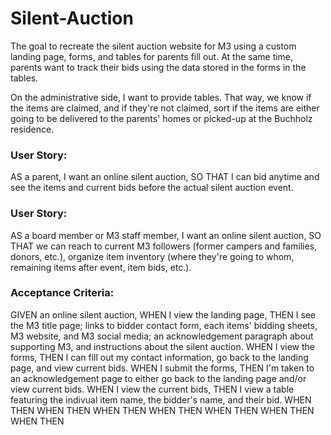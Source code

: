 # Silent-Auction

The goal to recreate the silent auction website for M3 using a custom landing page, forms, and tables for 
parents fill out.  At the same time, parents want to track their bids using the data stored in the forms in 
the tables.  

On the administrative side, I want to provide tables.  That way, we know if the items are claimed, and if 
they're not claimed, sort if the items are either going to be delivered to the parents' homes or picked-up at 
the Buchholz residence.

### User Story:
AS a parent,
I want an online silent auction,
SO THAT I can bid anytime and see the items and current bids before the actual silent auction event.

### User Story:
AS a board member or M3 staff member,
I want an online silent auction,
SO THAT we can reach to current M3 followers (former campers and families, donors, etc.), organize item 
inventory (where they're going to whom, remaining items after event, item bids, etc.).

### Acceptance Criteria:
GIVEN an online silent auction,
WHEN I view the landing page,
THEN I see the M3 title page; links to bidder contact form, each items' bidding sheets, M3 website, and M3
social media; an acknowledgement paragraph about supporting M3, and instructions about the silent auction.
WHEN I view the forms,
THEN I can fill out my contact information, go back to the landing page, and view current bids.
WHEN I submit the forms,
THEN I'm taken to an acknowledgement page to either go back to the landing page and/or view current bids.
WHEN I view the current bids,
THEN I view a table featuring the indivual item name, the bidder's name, and their bid.
WHEN
THEN
WHEN
THEN
WHEN
THEN
WHEN
THEN
WHEN
THEN
WHEN
THEN
WHEN
THEN
